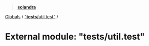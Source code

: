 > **[solandra](../README.md)**

[Globals](../README.md) / ["__tests__/util.test"](___tests___util_test_.md) /

# External module: "__tests__/util.test"